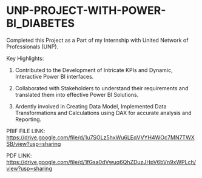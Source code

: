 # UNP-PROJECT-WITH-POWER-BI_DIABETES
Completed this Project as a Part of my Internship with United Network of Professionals (UNP).

Key Highlights:

1. Contributed to the Development of Intricate KPIs and Dynamic, Interactive Power BI interfaces.

2. Collaborated with Stakeholders to understand their requirements and translated them into effective Power BI Solutions.

3. Ardently involved in Creating Data Model, Implemented Data Transformations and Calculations using DAX for accurate analysis and Reporting.

   

PBIF FILE LINK: https://drive.google.com/file/d/1u7SOLz5hxWu6LEqVVYH4WOc7MN7TWXSB/view?usp=sharing

PDF LINK: https://drive.google.com/file/d/1fGsa0dVwuq6QhZDuzJHpV6bVn9xWPLch/view?usp=sharing
